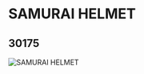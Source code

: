 # SAMURAI HELMET
## 30175
![SAMURAI HELMET](https://lc-www-live-s.legocdn.com/media/bricks/5/2/4612800.jpg)